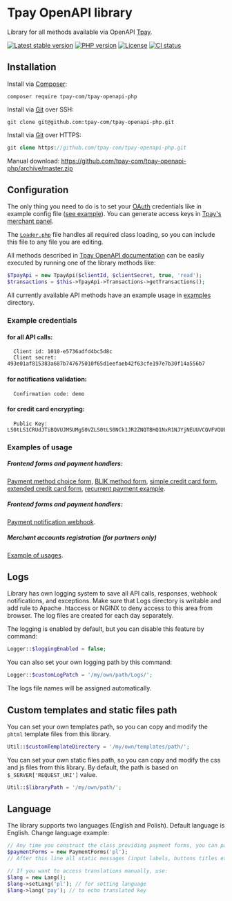 # Tpay OpenAPI library

Library for all methods available via OpenAPI [Tpay](https://tpay.com).

[![Latest stable version](https://img.shields.io/packagist/v/tpay-com/tpay-openapi-php.svg?label=current%20version)](https://packagist.org/packages/tpay-com/tpay-openapi-php)
[![PHP version](https://img.shields.io/packagist/php-v/tpay-com/tpay-openapi-php.svg)](https://php.net)
[![License](https://img.shields.io/github/license/tpay-com/tpay-openapi-php.svg)](LICENSE)
[![CI status](https://github.com/tpay-com/tpay-openapi-php/actions/workflows/ci.yaml/badge.svg?branch=master)](https://github.com/tpay-com/tpay-openapi-php/actions)

## Installation

Install via [Composer](https://getcomposer.org):
```console
composer require tpay-com/tpay-openapi-php
```

Install via [Git](https://git-scm.com) over SSH:
```console
git clone git@github.com:tpay-com/tpay-openapi-php.git
```

Install via [Git](https://git-scm.com) over HTTPS:
```php
git clone https://github.com/tpay-com/tpay-openapi-php.git
```

Manual download:
https://github.com/tpay-com/tpay-openapi-php/archive/master.zip

## Configuration

The only thing you need to do is to set your [OAuth](https://oauth.net) credentials like in example config file ([see example](Examples/ExamplesConfig.php)).
You can generate access keys in [Tpay's merchant panel](https://panel.tpay.com).

The [`Loader.php`](Loader.php) file handles all required class loading, so you can include this file to any file you are editing.

All methods described in [Tpay OpenAPI documentation](https://openapi.tpay.com) can be easily executed by running one of the library methods like:
```php
$TpayApi = new TpayApi($clientId, $clientSecret, true, 'read');
$transactions = $this->TpayApi->Transactions->getTransactions();
```

All currently available API methods have an example usage in [examples](Examples) directory.

### Example credentials

#### for all API calls:
```
  Client id: 1010-e5736adfd4bc5d8c
  Client secret: 493e01af815383a687b747675010f65d1eefaeb42f63cfe197e7b30f14a556b7
```

#### for notifications validation:
```
  Confirmation code: demo
```

#### for credit card encrypting:
```
  Public Key: LS0tLS1CRUdJTiBQVUJMSUMgS0VZLS0tLS0NCk1JR2ZNQTBHQ1NxR1NJYjNEUUVCQVFVQUE0R05BRENCaVFLQmdRQ2NLRTVZNU1Wemd5a1Z5ODNMS1NTTFlEMEVrU2xadTRVZm1STS8NCmM5L0NtMENuVDM2ekU0L2dMRzBSYzQwODRHNmIzU3l5NVpvZ1kwQXFOVU5vUEptUUZGVyswdXJacU8yNFRCQkxCcU10TTVYSllDaVQNCmVpNkx3RUIyNnpPOFZocW9SK0tiRS92K1l1YlFhNGQ0cWtHU0IzeHBhSUJncllrT2o0aFJDOXk0WXdJREFRQUINCi0tLS0tRU5EIFBVQkxJQyBLRVktLS0tLQ==
```

### Examples of usage

##### Frontend forms and payment handlers:

   [Payment method choice form](Examples/TransactionsApi/BankSelectionForm.php), [BLIK method form](Examples/TransactionsApi/BlikPayment.php), [simple credit card form](Examples/TransactionsApi/CardGate.php), [extended credit card form](Examples/TransactionsApi/CardGateExtended.php), [recurrent payment example](Examples/TransactionsApi/RecurrentPayment.php).

##### Frontend forms and payment handlers:

   [Payment notification webhook](Examples/Notifications/PaymentNotificationExample.php).

##### Merchant accounts registration (for partners only)

   [Example of usages](Examples/AccountsApi/AccountsApiExample.php).

## Logs
Library has own logging system to save all API calls, responses, webhook notifications, and exceptions.
Make sure that Logs directory is writable and add rule to Apache .htaccess or NGINX to deny access to this area from browser.
The log files are created for each day separately.

The logging is enabled by default, but you can disable this feature by command:

```php
Logger::$loggingEnabled = false;
```

You can also set your own logging path by this command:
```php
Logger::$customLogPatch = '/my/own/path/Logs/';
```

The logs file names will be assigned automatically.

## Custom templates and static files path

You can set your own templates path, so you can copy and modify the `phtml` template files from this library.

```php
Util::$customTemplateDirectory = '/my/own/templates/path/';
```

You can set your own static files path, so you can copy and modify the css and js files from this library. By default, the path is based on `$_SERVER['REQUEST_URI']` value.
```php
Util::$libraryPath = '/my/own/path/';
```

## Language

The library supports two languages (English and Polish). Default language is English.
Change language example:

```php
// Any time you construct the class providing payment forms, you can pass the language in constructor
$paymentForms = new PaymentForms('pl');
// After this line all static messages (input labels, buttons titles etc.) will be displayed in Polish

// If you want to access translations manually, use:
$lang = new Lang();
$lang->setLang('pl'); // for setting language
$lang->lang('pay'); // to echo translated key
```
